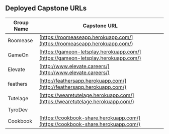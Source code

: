 ## Deployed Capstone URLs

Group Name | Capstone URL
-----------|-------------
Roomease | [https://roomeaseapp.herokuapp.com/](https://roomeaseapp.herokuapp.com/)
GameOn | [https://gameon-letsplay.herokuapp.com/](https://gameon-letsplay.herokuapp.com/)
Elevate | [http://www.elevate.careers/](http://www.elevate.careers/)
feathers | [http://feathersapp.herokuapp.com/](http://feathersapp.herokuapp.com/)
Tutelage | [https://wearetutelage.herokuapp.com/](https://wearetutelage.herokuapp.com/)
TyroDev | 
Cookbook | [https://cookbook-share.herokuapp.com/](https://cookbook-share.herokuapp.com/)
